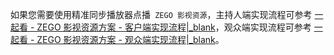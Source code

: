 <div class="mk-hint">

如果您需要使用精准同步播放器点播` ZEGO 影视资源`，主持人端实现流程可参考 [一起看 - ZEGO 影视资源方案 - 客户端实现流程\|_blank](!Watch_together-Host_Implementation)，观众端实现流程可参考  [一起看 - ZEGO 影视资源方案 - 观众端实现流程\|_blank](!Watch_together-Audience_Implementation)。
</div>
